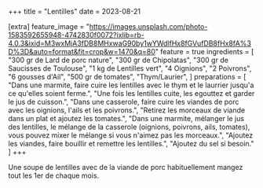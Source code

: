 +++
title = "Lentilles"
date = 2023-08-21

[extra]
feature_image = "https://images.unsplash.com/photo-1583592655948-4742830f0072?ixlib=rb-4.0.3&ixid=M3wxMjA3fDB8MHxwaG90by1wYWdlfHx8fGVufDB8fHx8fA%3D%3D&auto=format&fit=crop&w=1470&q=80"
feature = true
ingredients = [
  "300 gr de Lard de porc nature",
  "300 gr de Chipolatas",
  "300 gr de Saucisses de Toulouse",
  "1 kg de Lentilles vert",
  "4 Oignions",
  "2 Poivrons",
  "6 gousses d'Ail",
  "500 gr de tomates",
  "Thym/Laurier",
]
preparations = [
  "Dans une marmite, faire cuire les lentilles avec le thym et le laurrier jusqu'a ce qu'elles soient ferme.",
  "Une fois les lentilles cuite, les egouttez et garder le jus de cuisson.",
  "Dans une casserole, faire cuire les viandes de porc avec les oignions, l'ails et les poivrons.",
  "Retirez les morceaux de viande dans un plat et ajoutez les tomates.",
  "Dans une marmite, mélanger le jus des lentilles, le mélange de la casserole (oignions, poivrons, ails, tomates), vous pouvez mixer le mélange si vous n'aimez pas les morceaux.",
  "Ajoutez les viandes, faire bouillir et remettre les lentilles.",
  "Ajoutez du sel si besoin."
]
+++

Une soupe de lentilles avec de la viande de porc habituellement mangez tout les 1er de chaque mois.

